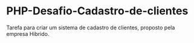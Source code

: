 # PHP-Desafio-Cadastro-de-clientes
Tarefa para criar um sistema de cadastro de clientes, proposto pela empresa Hibrido. 
